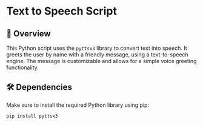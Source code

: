 # Text to Speech Script

## 🚀 Overview
This Python script uses the `pyttsx3` library to convert text into speech. It greets the user by name with a friendly message, using a text-to-speech engine. The message is customizable and allows for a simple voice greeting functionality.

## 🛠️ Dependencies
Make sure to install the required Python library using pip:

```bash
pip install pyttsx3
